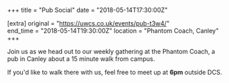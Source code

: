 +++
title = "Pub Social"
date = "2018-05-14T17:30:00Z"

[extra]
original = "https://uwcs.co.uk/events/pub-t3w4/"    
end_time = "2018-05-14T19:30:00Z"
location = "Phantom Coach, Canley"
+++

Join us as we head out to our weekly gathering at the Phantom Coach, a pub in Canley about a 15 minute walk from campus.

  

If you'd like to walk there with us, feel free to meet up at **6pm** outside DCS.

